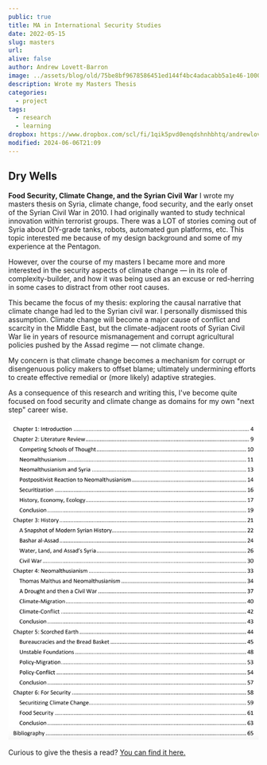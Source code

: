 ```yaml
---
public: true
title: MA in International Security Studies
date: 2022-05-15
slug: masters
url: 
alive: false
author: Andrew Lovett-Barron
image: ../assets/blog/old/75be8bf9678586451ed144f4bc4adacabb5a1e46-1000x667.png
description: Wrote my Masters Thesis
categories:
  - project
tags:
  - research
  - learning
dropbox: https://www.dropbox.com/scl/fi/1qik5pvd0enqdshnhbhtq/andrewlovettbarron-thesis-final.pdf?rlkey=0s8mez17ghs7de9lh2hzvkmx0&dl=0
modified: 2024-06-06T21:09
---
```


## Dry Wells

**Food Security, Climate Change, and the Syrian Civil War**
I wrote my masters thesis on Syria, climate change, food security, and the early onset of the Syrian Civil War in 2010. I had originally wanted to study technical innovation within terrorist groups. There was a LOT of stories coming out of Syria about DIY-grade tanks, robots, automated gun platforms, etc. This topic interested me because of my design background and some of my experience at the Pentagon.

However, over the course of my masters I became more and more interested in the security aspects of climate change — in its role of complexity-builder, and how it was being used as an excuse or red-herring in some cases to distract from other root causes.

This became the focus of my thesis: exploring the causal narrative that climate change had led to the Syrian civil war. I personally dismissed this assumption. Climate change will become a major cause of conflict and scarcity in the Middle East, but the climate-adjacent roots of Syrian Civil War lie in years of resource mismanagement and corrupt agricultural policies pushed by the Assad regime — not climate change.

My concern is that climate change becomes a mechanism for corrupt or disengenuous policy makers to offset blame; ultimately undermining efforts to create effective remedial or (more likely) adaptive strategies.

As a consequence of this research and writing this, I've become quite focused on food security and climate change as domains for my own "next step" career wise.

![](../_assets/ma-in-international-security-studies-1.png)

Curious to give the thesis a read? [You can find it here.](https://www.dropbox.com/scl/fi/1qik5pvd0enqdshnhbhtq/andrewlovettbarron-thesis-final.pdf?rlkey=0s8mez17ghs7de9lh2hzvkmx0&dl=0)
